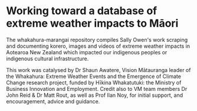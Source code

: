 # Working toward a database of extreme weather impacts to Māori  

The whakahura-marangai repository compiles Sally Owen's work scraping and documenting korero, images and videos of extreme weather impacts in Aotearoa New Zealand which impacted our indigenous peoples or indigenous cultural infrastructure. 

This work was catalysed by Dr Shaun Awatere, Vision Mātauranga leader of the Whakahura: Extreme Weather Events and the Emergence of Climate Change research project, funded by Hīkina Whakatutuki: the Ministry of Business Innovation and Employment. Credit also to VM team members Dr John Reid & Dr Matt Rout, as well as Prof Ilan Noy, for initial support, and encouragement, advice and guidance. 
